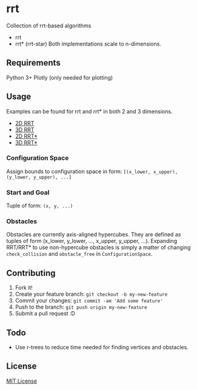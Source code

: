 # rrt

Collection of rrt-based algorithms
- rrt
- rrt* (rrt-star)
Both implementations scale to n-dimensions.

## Requirements

Python 3+
Plotly (only needed for plotting)

## Usage

Examples can be found for rrt and rrt* in both 2 and 3 dimensions.
- [2D RRT](https://plot.ly/~szanlongo/28/example-2d-rrt/)
- [3D RRT](https://plot.ly/~szanlongo/30/example-3d-rrt/)
- [2D RRT*](https://plot.ly/~szanlongo/32/example-2d-rrt/)
- [3D RRT*](https://plot.ly/~szanlongo/34/example-3d-rrt/)

### Configuration Space
Assign bounds to configuration space in form: `[(x_lower, x_upper), (y_lower, y_upper), ...]`

### Start and Goal
Tuple of form: `(x, y, ...)`

### Obstacles
Obstacles are currently axis-aligned hypercubes. They are defined as tuples of form (x_lower, y_lower, ..., x_upper, y_upper, ...). Expanding RRT/RRT* to use non-hypercube obstacles is simply a matter of changing `check_collision` and `obstacle_free` in `ConfigurationSpace`.

## Contributing

1. Fork it!
2. Create your feature branch: `git checkout -b my-new-feature`
3. Commit your changes: `git commit -am 'Add some feature'`
4. Push to the branch: `git push origin my-new-feature`
5. Submit a pull request :D

## Todo

- Use r-trees to reduce time needed for finding vertices and obstacles.

## License

[MIT License](https://github.com/motion-planning/rrt-algorithms/blob/master/LICENSE)
